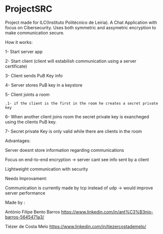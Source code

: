 # ProjectSRC

Project made for ILC(Instituto Politécnico de Leiria).
A Chat Application with focus on Cibersecurity. Uses both symmetric and assymetric encryption to make communication secure.

How it works:

  1- Start server app

  2- Start client (client will  estabilish communication using a server certificate)

  3- Client sends PuB Key info 

  4- Server stores PuB key in a keystore

  5- Client joints a room

    .1- if the client is the first in the room he creates a secret private key 
  
  6- When another client joins room  the secret private key is exancheged using the clients PuB key.

  7- Secret private Key is only valid while there are clients in the room 

Advantages: 

  Server doesnt store information regarding communications

  Focus on end-to-end encryption -> server cant see info sent by a client

  Lightweight communication with security

Needs Improvament: 

  Communication is currently made by tcp instead of udp -> would improve server performance 
  

Made by : 
  
  António Filipe Bento Barros https://www.linkedin.com/in/ant%C3%B3nio-barros-5645471a3/

  Tiézer de Costa Melo https://www.linkedin.com/in/tiezercostademelo/
